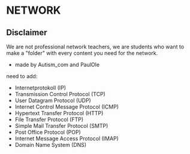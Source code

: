# NETWORK

## Disclaimer
We are not professional network teachers, we are students who want to make a "folder" with every content you need for the network.

- made by Autism_com and PaulOle


need to add:

- Internetprotokoll (IP)
- Transmission Control Protocol (TCP)
- User Datagram Protocol (UDP)
- Internet Control Message Protocol (ICMP)
- Hypertext Transfer Protocol (HTTP)
- File Transfer Protocol (FTP)
- Simple Mail Transfer Protocol (SMTP)
- Post Office Protocol (POP)
- Internet Message Access Protocol (IMAP)
- Domain Name System (DNS)
